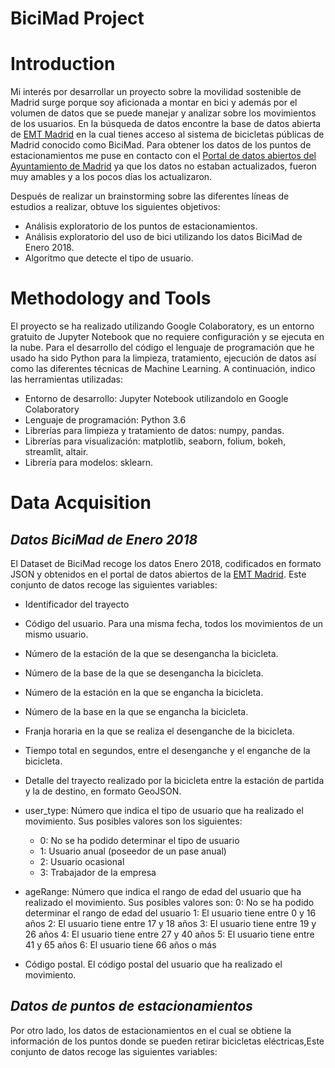 # BiciMad Project

# Introduction
Mi interés por desarrollar un proyecto sobre la movilidad sostenible de Madrid surge porque soy aficionada a montar en bici y además por el volumen de datos que se puede manejar y analizar sobre los movimientos de los usuarios. En la búsqueda de datos encontre la base de datos abierta de [EMT Madrid](https://opendata.emtmadrid.es/Datos-estaticos/Datos-generales-(1)) en la cual tienes acceso al sistema de bicicletas públicas de Madrid conocido como BiciMad. Para obtener los datos de los puntos de estacionamientos me puse en contacto con el [Portal de datos abiertos del Ayuntamiento de Madrid](https://datos.madrid.es/sites/v/index.jsp?vgnextoid=e9b2a4059b4b7410VgnVCM2000000c205a0aRCRD&vgnextchannel=374512b9ace9f310VgnVCM100000171f5a0aRCRD) ya que los datos no estaban actualizados, fueron muy amables y a los pocos días los actualizaron. 

Después de realizar un brainstorming sobre las diferentes líneas de estudios a realizar, obtuve los siguientes objetivos:

- Análisis exploratorio de los puntos de estacionamientos.
- Análisis exploratorio del uso de bici utilizando los datos BiciMad de Enero 2018.
- Algoritmo que detecte el tipo de usuario.

# Methodology and Tools
El proyecto se ha realizado utilizando Google Colaboratory, es un entorno gratuito de Jupyter Notebook que no requiere configuración y se ejecuta en la nube. Para el desarrollo del código el lenguaje de programación que he usado ha sido Python para la limpieza, tratamiento, ejecución de datos así como las diferentes técnicas de Machine Learning. A continuación, indico las herramientas utilizadas:

- Entorno de desarrollo: Jupyter Notebook utilizandolo en Google Colaboratory
- Lenguaje de programación: Python 3.6
- Librerías para limpieza y tratamiento de datos: numpy, pandas.
- Librerías para visualización: matplotlib, seaborn, folium, bokeh, streamlit, altair.
- Librería para modelos: sklearn.

# Data Acquisition

## *Datos BiciMad de Enero 2018*
El Dataset de BiciMad recoge los datos Enero 2018, codificados en formato JSON y obtenidos en el portal de datos abiertos de la [EMT Madrid](https://opendata.emtmadrid.es/Datos-estaticos/Datos-generales-(1)). Este conjunto de datos recoge las siguientes variables:

- Identificador del trayecto

- Código del usuario. Para una misma fecha, todos los movimientos de un mismo usuario.

- Número de la estación de la que se desengancha la bicicleta.

- Número de la base de la que se desengancha la bicicleta.

- Número de la estación en la que se engancha la bicicleta.

- Número de la base en la que se engancha la bicicleta.

-  Franja horaria en la que se realiza el desenganche de la bicicleta.

- Tiempo total en segundos, entre el desenganche y el enganche de la bicicleta. 

- Detalle del trayecto realizado por la bicicleta entre la estación de partida y la de destino, en formato GeoJSON. 

- user_type: Número que indica el tipo de usuario que ha realizado el movimiento. Sus posibles valores son los siguientes:

  * 0: No se ha podido determinar el tipo de usuario
  * 1: Usuario anual (poseedor de un pase anual)
  * 2: Usuario ocasional
  * 3: Trabajador de la empresa 

- ageRange: Número que indica el rango de edad del usuario que ha realizado el movimiento. Sus posibles valores son:
0: No se ha podido determinar el rango de edad del usuario
1: El usuario tiene entre 0 y 16 años
2: El usuario tiene entre 17 y 18 años
3: El usuario tiene entre 19 y 26 años
4: El usuario tiene entre 27 y 40 años
5: El usuario tiene entre 41 y 65 años
6: El usuario tiene 66 años o más 

- Código postal. El código postal del usuario que ha realizado el movimiento. 

## *Datos de puntos de estacionamientos*
Por otro lado, los datos de estacionamientos en el cual se obtiene la información de los puntos donde se pueden retirar bicicletas eléctricas,Este conjunto de datos recoge las siguientes variables: 







